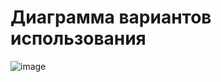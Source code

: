 # Диаграмма вариантов использования

![image](https://github.com/user-attachments/assets/ae9dbe6b-ccb1-4d40-95ab-abafc8dc5b14)

